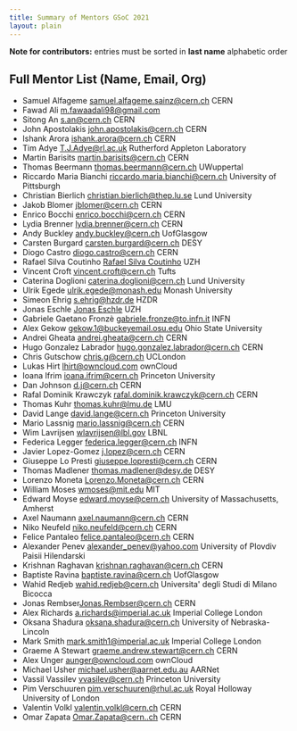 ```yaml
---
title: Summary of Mentors GSoC 2021
layout: plain
---
```


**Note for contributors:** entries must be sorted in **last name** alphabetic order

## Full Mentor List (Name, Email, Org)
* Samuel Alfageme [samuel.alfageme.sainz@cern.ch](mailto:samuel.alfageme.sainz@cern.ch) CERN
* Fawad Ali [m.fawaadali98@gmail.com](mailto:m.fawaadali98@gmail.com)
* Sitong An [s.an@cern.ch](mailto:s.an@cern.ch) CERN
* John Apostolakis [john.apostolakis@cern.ch](mailto:john.apostolakis@cern.ch) CERN
* Ishank Arora [ishank.arora@cern.ch](mailto:ishank.arora@cern.ch) CERN
* Tim Adye [T.J.Adye@rl.ac.uk](mailto:T.J.Adye@rl.ac.uk) Rutherford Appleton Laboratory
* Martin Barisits [martin.barisits@cern.ch](mailto:martin.barisits@cern.ch) CERN
* Thomas Beermann [thomas.beermann@cern.ch](mailto:thomas.beermann@cern.ch) UWuppertal
* Riccardo Maria Bianchi [riccardo.maria.bianchi@cern.ch](mailto:riccardo.maria.bianchi@cern.ch) University of Pittsburgh
* Christian Bierlich [christian.bierlich@thep.lu.se](mailto:christian.bierlich@thep.lu.se) Lund University
* Jakob Blomer [jblomer@cern.ch](mailto:jblomer@cern.ch) CERN
* Enrico Bocchi [enrico.bocchi@cern.ch](mailto:enrico.bocchi@cern.ch) CERN
* Lydia Brenner [lydia.brenner@cern.ch](mailto:lydia.brenner@cern.ch) CERN
* Andy Buckley [andy.buckley@cern.ch](mailto:andy.buckley@cern.ch) UofGlasgow
* Carsten Burgard [carsten.burgard@cern.ch](mailto:carsten.burgard@cern.ch) DESY
* Diogo Castro [diogo.castro@cern.ch](mailto:diogo.castro@cern.ch) CERN
* Rafael Silva Coutinho [Rafael Silva Coutinho](mailto:rafael.silva.coutinho@cern.ch) UZH
* Vincent Croft [vincent.croft@cern.ch](mailto:vincent.croft@cern.ch) Tufts
* Caterina Doglioni [caterina.doglioni@cern.ch](mailto:caterina.doglioni@cern.ch) Lund University
* Ulrik Egede [ulrik.egede@monash.edu](mailto:ulrik.egede@monash.edu) Monash University
* Simeon Ehrig [s.ehrig@hzdr.de](mailto:s.ehrig@hzdr.de) HZDR
* Jonas Eschle [Jonas Eschle](mailto:Jonas.Eschle@cern.ch) UZH
* Gabriele Gaetano Fronzè [gabriele.fronze@to.infn.it](mailto:gabriele.fronze@to.infn.it) INFN
* Alex Gekow [gekow.1@buckeyemail.osu.edu](mailto:gekow.1@buckeyemail.osu.edu) Ohio State University
* Andrei Gheata [andrei.gheata@cern.ch](mailto:andrei.gheata@cern.ch) CERN
* Hugo Gonzalez Labrador [hugo.gonzalez.labrador@cern.ch](mailto:hugo.gonzalez.labrador@cern.ch) CERN
* Chris Gutschow [chris.g@cern.ch](mailto:chris.g@cern.ch) UCLondon
* Lukas Hirt [lhirt@owncloud.com](mailto:lhirt@owncloud.com) ownCloud
* Ioana Ifrim [ioana.ifrim@cern.ch](mailto:ioana.ifrim@cern.ch) Princeton University
* Dan Johnson [d.j@cern.ch](mailto:d.j@cern.ch) CERN
* Rafal Dominik Krawczyk  [rafal.dominik.krawczyk@cern.ch](mailto:rafal.dominik.krawczyk@cern.ch) CERN
* Thomas Kuhr [thomas.kuhr@lmu.de](mailto:thomas.kuhr@lmu.de) LMU
* David Lange [david.lange@cern.ch](mailto:david.lange@cern.ch) Princeton University
* Mario Lassnig [mario.lassnig@cern.ch](mailto:mario.lassnig@cern.ch) CERN
* Wim Lavrijsen [wlavrijsen@lbl.gov](mailto:wlavrijsen@lbl.gov) LBNL
* Federica Legger [federica.legger@cern.ch](mailto:federica.legger@cern.ch) INFN
* Javier Lopez-Gomez [j.lopez@cern.ch](mailto:j.lopez@cern.ch) CERN
* Giuseppe Lo Presti [giuseppe.lopresti@cern.ch](mailto:giuseppe.lopresti@cern.ch) CERN
* Thomas Madlener [thomas.madlener@desy.de](mailto:thomas.madlener@desy.de) DESY
* Lorenzo Moneta [Lorenzo.Moneta@cern.ch](mailto:Lorenzo.Moneta@cern.ch) CERN
* William Moses [wmoses@mit.edu](mailto:wmoses@mit.edu) MIT
* Edward Moyse [edward.moyse@cern.ch](mailto:edward.moyse@cern.ch) University of Massachusetts, Amherst
* Axel Naumann [axel.naumann@cern.ch](mailto:axel.naumann@cern.ch) CERN
* Niko Neufeld [niko.neufeld@cern.ch](mailto:niko.neufeld@cern.ch) CERN
* Felice Pantaleo [felice.pantaleo@cern,ch](mailto:felice.pantaleo@cern.ch) CERN
* Alexander Penev [alexander_penev@yahoo.com](mailto:alexander_penev@yahoo.com) University of Plovdiv Paisii Hilendarski
* Krishnan Raghavan [krishnan.raghavan@cern.ch](mailto:krishnan.raghavan@cern.ch) CERN
* Baptiste Ravina [baptiste.ravina@cern.ch](mailto:baptiste.ravina@cern.ch) UofGlasgow
* Wahid Redjeb [wahid.redjeb@cern.ch](mailto:wahid.redjeb@cern.ch) Universita' degli Studi di Milano Bicocca
* Jonas Rembser[Jonas.Rembser@cern.ch](mailto:Jonas.Rembser@cern.ch) CERN
* Alex Richards [a.richards@imperial.ac.uk](mailto:a.richards@imperial.ac.uk) Imperial College London
* Oksana Shadura [oksana.shadura@cern.ch](mailto:oksana.shadura@cern.ch) University of Nebraska-Lincoln
* Mark Smith [mark.smith1@imperial.ac.uk](mailto:mark.smith1@imperial.ac.uk) Imperial College London
* Graeme A Stewart [graeme.andrew.stewart@cern.ch](mailto:graeme.andrew.stewart@cern.ch) CERN
* Alex Unger [aunger@owncloud.com](mailto:aunger@owncloud.com) ownCloud
* Michael Usher [michael.usher@aarnet.edu.au](mailto:michael.usher@aarnet.edu.au) AARNet
* Vassil Vassilev [vvasilev@cern.ch](mailto:vvasilev@cern.ch) Princeton University
* Pim Verschuuren [pim.verschuuren@rhul.ac.uk](mailto:pim.verschuuren@rhul.ac.uk) Royal Holloway University of London
* Valentin Volkl [valentin.volkl@cern.ch](mailto:valentin.volkl@cern.ch) CERN
* Omar Zapata [Omar.Zapata@cern..ch](mailto:Omar.Zapata@cern.ch) CERN
